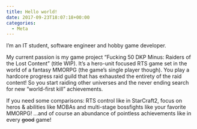 ```yaml
---
title: Hello world!
date: 2017-09-23T18:07:18+00:00
categories:
  - Meta
---
```

I&#8217;m an IT student, software engineer and hobby game developer.

My current passion is my game project &#8220;Fucking 50 DKP Minus: Raiders of the Lost Content&#8221; (title WIP). It&#8217;s a hero-unit focused RTS game set in the world of a fantasy MMORPG (the game&#8217;s single player though). You play a hardcore progress raid guild that has exhausted the entirety of the raid content! So you start raiding other universes and the never ending search for new &#8220;world-first kill&#8221; achievements.

If you need some comparisons: RTS control like in StarCraft2, focus on heros & abilities like MOBAs and multi-stage bossfights like your favorite MMORPG! &#8230;and of course an abundance of pointless achievements like in every <del datetime="2017-09-23T18:26:41+00:00">good</del> game!
